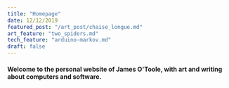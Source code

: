 ```yaml
---
title: "Homepage"
date: 12/12/2019
featured_post: "/art_post/chaise_longue.md"
art_feature: "two_spiders.md"
tech_feature: "arduino-markov.md"
draft: false 
---
```


#### Welcome to the personal website of **James O'Toole**, with **art** and writing about **computers and software**.
